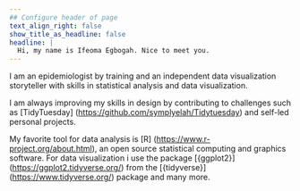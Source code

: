 ```yaml
---
## Configure header of page
text_align_right: false
show_title_as_headline: false
headline: |
  Hi, my name is Ifeoma Egbogah. Nice to meet you.
---
```


<!-- this is a subheadline -->
I am an epidemiologist by training and an independent data visualization storyteller with skills in statistical analysis and data visualization. 

I am always improving my skills in design  by contributing to challenges such as [TidyTuesday] (https://github.com/symplyelah/Tidytuesday) and self-led personal projects.

My favorite tool for data analysis is [R] (https://www.r-project.org/about.html), an open source statistical computing and graphics software. For data visualization i use the package [{ggplot2}] (https://ggplot2.tidyverse.org/) from the [{tidyverse}] (https://www.tidyverse.org/) package and many more.
